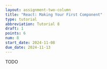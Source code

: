 ```yaml
---
layout: assignment-two-column
title: "React: Making Your First Component"
type: tutorial
abbreviation: Tutorial 8
draft: 1
points: 6
num: 8
start_date: 2024-11-08
due_date: 2024-11-13
---
```

TODO